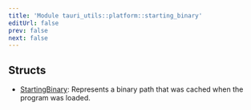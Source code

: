 ```yaml
---
title: 'Module tauri_utils::platform::starting_binary'
editUrl: false
prev: false
next: false
---
```




## Structs


- [StartingBinary](/2/reference/rust/tauri-utils/StartingBinary): Represents a binary path that was cached when the program was loaded.